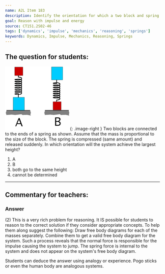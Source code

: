 ```yaml
---
name: A2L Item 183
description: Identify the orientation for which a two block and spring system will jump highest.
goal: Reason with impulse and energy
source: CT151.2S02-46
tags: ['dynamics', 'impulse', 'mechanics', 'reasoning', 'springs']
keywords: Dynamics, Impulse, Mechanics, Reasoning, Springs
---
```


## The question for students:

![Item183_fig1.gif](../images/Item183_fig1.gif){: .image-right } Two
blocks are connected to the ends of a spring as shown. Assume that the
mass is proportional to the size of the block.  The spring is compressed
(same amount) and  released suddenly.  In which orientation will the
system achieve the largest height?

1. A
2. B
3. both go to the same height
4. cannot be determined



<hr/>

## Commentary for teachers:

### Answer 

(2) This is a very rich problem for reasoning. It IS possible for
students to reason to the correct solution if they consider appropriate
concepts. To help them along suggest the following: Draw free body
diagrams for each of the masses separately. Combine them to get a valid
free body diagram for the system. Such a process reveals that the normal
force is responsible for the impulse causing the system to jump. The
spring force is internal to the system and does not appear on the
system's free body diagram.

Students can deduce the answer using analogy or experience. Pogo sticks
or even the human body are analogous systems.
